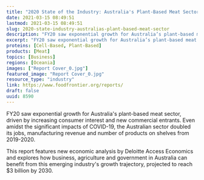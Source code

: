 ```yaml
---
title: "2020 State of the Industry: Australia's Plant-Based Meat Sector"
date: 2021-03-15 08:49:51
lastmod: 2021-03-15 08:49:51
slug: 2020-state-industry-australias-plant-based-meat-sector
description: "FY20 saw exponential growth for Australia’s plant-based meat sector, driven by increasing consumer interest and new commercial entrants. Even amidst the significant impacts of COVID-19, the Australian sector doubled its jobs, manufacturing revenue and number of products on shelves from 2019-2020.This report features new economic analysis by Deloitte Access Economics and explores how business, agriculture and government in Australia can benefit from this emerging industry’s growth trajectory, projected to reach $3 billion by 2030."
excerpt: "FY20 saw exponential growth for Australia’s plant-based meat sector, driven by increasing consumer interest and new commercial entrants. Even amidst the significant impacts of COVID-19, the Australian sector doubled its jobs, manufacturing revenue and number of products on shelves from 2019-2020.This report features new economic analysis by Deloitte Access Economics and explores how business, agriculture and government in Australia can benefit from this emerging industry’s growth trajectory, projected to reach $3 billion by 2030."
proteins: [Cell-Based, Plant-Based]
products: [Meat]
topics: [Business]
regions: [Oceania]
images: ["Report Cover_0.jpg"]
featured_image: "Report Cover_0.jpg"
resource_type: "industry"
link: https://www.foodfrontier.org/reports/
draft: false
uuid: 8590
---
```

FY20 saw exponential growth for Australia's plant-based meat sector,
driven by increasing consumer interest and new commercial entrants. Even
amidst the significant impacts of COVID-19, the Australian sector
doubled its jobs, manufacturing revenue and number of products on
shelves from 2019-2020.

This report features new economic analysis by Deloitte Access Economics
and explores how business, agriculture and government in Australia can
benefit from this emerging industry's growth trajectory, projected to
reach \$3 billion by 2030.
